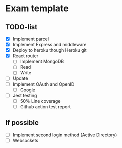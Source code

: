 # Exam template

## TODO-list

- [x] Implement parcel
- [x] Implement Express and middleware
- [x] Deploy to heroku though Heroku git
- [x] React router
  - [ ] Implement MongoDB
  - [ ] Read
  - [ ] Write
- [ ] Update
- [ ] Implement OAuth and OpenID
  - [ ] Google
- [ ] Jest testing
  - [ ] 50% Line coverage
  - [ ] Github action test report

## If possible

- [ ] Implement second login method (Active Directory)
- [ ] Websockets
